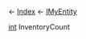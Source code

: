 ← [Index](Api-Index) ← [IMyEntity](VRage.Game.ModAPI.Ingame.IMyEntity)

[int](System.Int32) InventoryCount